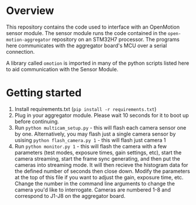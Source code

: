 # Overview

This repository contains the code used to interface with an OpenMotion sensor module. The sensor module runs the code contained in the `open-motion-aggregator` repository on an STM32H7 processor. The programs here communicates with the aggregator board's MCU over a serial connection.

A library called `omotion` is imported in many of the python scripts listed here to aid communication with the Sensor Module.

# Getting started
1. Install requirements.txt (`pip install -r requirements.txt`)
2. Plug in your aggregator module. Please wait 10 seconds for it to boot up before continuing.
3. Run `python multicam_setup.py` - this will flash each camera sensor one by one. Alternatively, you may flash just a single camera sensor by usising `python flash_camera.py 1` - this will flash just camera 1
4. Run `python monitor.py 1` - this will flash the camera with a few parameters (test modes, exposure times, gain settings, etc), start the camera streaming, start the frame sync generating, and then put the cameras into streaming mode. It will then recieve the histogram data for the defined number of seconds then close down. Modify the parameters at the top of this file if you want to adjust the gain, exposure time, etc. Change the number in the command line arguments to change the camera you'd like to interrogate. Cameras are numbered 1-8 and correspond to J1-J8 on the aggregator board.


